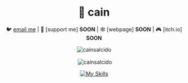 <div align="center">
 
# 💽 cain
 
🐦 [email me](mailto:671231@tsas.org) | 
💸 [support me] **SOON** | 🕸️ [webpage] **SOON** | 🎮 [itch.io] **SOON**

<p align="center"> <img src="https://komarev.com/ghpvc/?username=cainsalcido&label=Stalkers&color=000000&style=plastic" alt="cainsalcido" /> </p>


<p>&nbsp;<img align="center" src="https://github-readme-stats.vercel.app/api?username=cainsalcido&show_icons=true&theme=dark&locale=en" alt="cainsalcido" /></p>

[![My Skills](https://skillicons.dev/icons?i=js,ts,kotlin,nodejs,java,python)](https://skillicons.dev)
